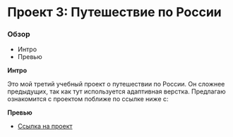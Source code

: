 # Проект 3: Путешествие по России

### Обзор
* Интро
* Превью

**Интро**

Это мой третий учебный проект о путешествии по России. Он сложнее предыдущих, так как тут используется адаптивная верстка. Предлагаю ознакомится с проектом поближе по ссылке ниже с:

**Превью**

* [Ссылка на проект](https://kamenskiyyyy.github.io/russian-travel/index.html)